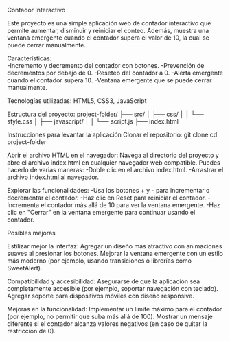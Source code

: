 Contador Interactivo 

Este proyecto es una simple aplicación web de contador interactivo que permite aumentar, disminuir y reiniciar el conteo. Además, muestra una ventana emergente cuando el contador supera el valor de 10, la cual se puede cerrar manualmente.

Características:   
-Incremento y decremento del contador con botones. 
-Prevención de decrementos por debajo de 0. 
-Reseteo del contador a 0. 
-Alerta emergente cuando el contador supera 10. 
-Ventana emergente que se puede cerrar manualmente.

Tecnologías utilizadas: HTML5, CSS3, JavaScript

Estructura del proyecto: 
project-folder/ 
├── src/ │ 
├── css/ │ 
│ └── style.css │ 
├── javascript/ │ 
│ └── script.js 
├── index.html

Instrucciones para levantar la aplicación Clonar el repositorio: git clone cd project-folder

Abrir el archivo HTML en el navegador: 
Navega al directorio del proyecto y abre el archivo index.html en cualquier navegador web compatible. 
Puedes hacerlo de varias maneras: 
-Doble clic en el archivo index.html. 
-Arrastrar el archivo index.html al navegador.

Explorar las funcionalidades: 
-Usa los botones + y - para incrementar o decrementar el contador. 
-Haz clic en Reset para reiniciar el contador. 
-Incrementa el contador más allá de 10 para ver la ventana emergente. 
-Haz clic en "Cerrar" en la ventana emergente para continuar usando el contador.

Posibles mejoras

Estilizar mejor la interfaz: Agregar un diseño más atractivo con animaciones suaves al presionar los botones. Mejorar la ventana emergente con un estilo más moderno (por ejemplo, usando transiciones o librerías como SweetAlert).

Compatibilidad y accesibilidad: Asegurarse de que la aplicación sea completamente accesible (por ejemplo, soportar navegación con teclado). Agregar soporte para dispositivos móviles con diseño responsive.

Mejoras en la funcionalidad: Implementar un límite máximo para el contador (por ejemplo, no permitir que suba más allá de 100). Mostrar un mensaje diferente si el contador alcanza valores negativos (en caso de quitar la restricción de 0).
